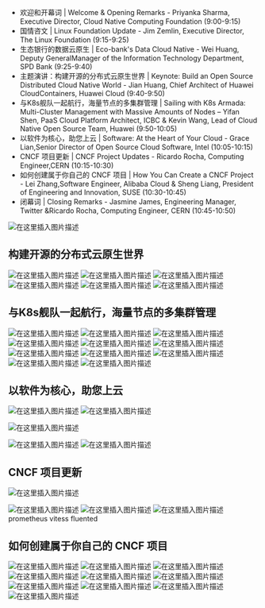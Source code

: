  - 欢迎和开幕词 | Welcome & Opening Remarks - Priyanka Sharma, Executive Director, Cloud Native Computing Foundation (9:00-9:15)
 - 国情咨文 | Linux Foundation Update - Jim Zemlin, Executive Director, The
   Linux Foundation (9:15-9:25)
 - 生态银行的数据云原生 | Eco-bank's Data Cloud Native - Wei Huang, Deputy GeneralManager of the Information Technology Department, SPD Bank (9:25-9:40)
 - 主题演讲：构建开源的分布式云原生世界 | Keynote: Build an Open Source Distributed Cloud Native World - Jian Huang, Chief Architect of Huawei CloudContainers, Huawei Cloud (9:40-9:50)
 - 与K8s舰队一起航行，海量节点的多集群管理 | Sailing with K8s Armada: Multi-Cluster Management with Massive Amounts of Nodes – Yifan Shen, PaaS Cloud Platform Architect, ICBC & Kevin Wang, Lead of Cloud Native Open  Source Team, Huawei (9:50-10:05)
 - 以软件为核心，助您上云 | Software: At the Heart of Your Cloud - Grace Lian,Senior Director of Open Source Cloud Software, Intel (10:05-10:15)
 - CNCF 项目更新 | CNCF Project Updates - Ricardo Rocha, Computing Engineer,CERN (10:15-10:30)
 - 如何创建属于你自己的 CNCF 项目 | How You Can Create a CNCF Project - Lei Zhang,Software Engineer, Alibaba Cloud & Sheng Liang, President of Engineering and Innovation, SUSE (10:30-10:45)
 - 闭幕词 | Closing Remarks - Jasmine James, Engineering Manager, Twitter &Ricardo Rocha, Computing Engineer, CERN (10:45-10:50)

![在这里插入图片描述](https://img-blog.csdnimg.cn/a8b27b8ba2b34837ab4db4c6d8f40482.png?)

##  构建开源的分布式云原生世界
![在这里插入图片描述](https://img-blog.csdnimg.cn/ea95f31a06584fb1b8a7b60228ef5b66.png?)
![在这里插入图片描述](https://img-blog.csdnimg.cn/7416588bd470478c8b7de76bcb1c5351.png?size_20,color_FFFFFF,t_70,g_se,x_16)
![在这里插入图片描述](https://img-blog.csdnimg.cn/582159ea410c4e5e9247aae442381df2.png?text_Q1NETiBAZ2hvc3R3cml0dGVu,size_20,color_FFFFFF,t_70,g_se,x_16)
![在这里插入图片描述](https://img-blog.csdnimg.cn/39630d195e78400aa1332a554be2e2b9.png?shadow_50,text_Q1NETiBAZ2hvc3R3cml0dGVu,size_20,color_FFFFFF,t_70,g_se,x_16)
![在这里插入图片描述](https://img-blog.csdnimg.cn/5efc3b2de4294b01a78604750cb3e7d1.png?shadow_50,text_Q1NETiBAZ2hvc3R3cml0dGVu,size_20,color_FFFFFF,t_70,g_se,x_16)
![在这里插入图片描述](https://img-blog.csdnimg.cn/df2d7d3bd6b04ba8966a03d3c43bf278.png?shadow_50,text_Q1NETiBAZ2hvc3R3cml0dGVu,size_20,color_FFFFFF,t_70,g_se,x_16)
##  与K8s舰队一起航行，海量节点的多集群管理
![在这里插入图片描述](https://img-blog.csdnimg.cn/9234ca2c7e8d4ffd9231486203b26435.png?shadow_50,text_Q1NETiBAZ2hvc3R3cml0dGVu,size_20,color_FFFFFF,t_70,g_se,x_16)
![在这里插入图片描述](https://img-blog.csdnimg.cn/2c3b0a1ad4a24bb4b66886f80625caee.png?shadow_50,text_Q1NETiBAZ2hvc3R3cml0dGVu,size_20,color_FFFFFF,t_70,g_se,x_16)
![在这里插入图片描述](https://img-blog.csdnimg.cn/043cfd20fcf747f08c07becb4851943e.png?shadow_50,text_Q1NETiBAZ2hvc3R3cml0dGVu,size_20,color_FFFFFF,t_70,g_se,x_16)
![在这里插入图片描述](https://img-blog.csdnimg.cn/b0e1df0ccf054a818412750de4924274.png?shadow_50,text_Q1NETiBAZ2hvc3R3cml0dGVu,size_20,color_FFFFFF,t_70,g_se,x_16)
![在这里插入图片描述](https://img-blog.csdnimg.cn/da861ce5d75049d3bc7f7f60f14366ad.png?shadow_50,text_Q1NETiBAZ2hvc3R3cml0dGVu,size_20,color_FFFFFF,t_70,g_se,x_16)
![在这里插入图片描述](https://img-blog.csdnimg.cn/ce95e95988b24e3d9b8592e16de33825.png?shadow_50,text_Q1NETiBAZ2hvc3R3cml0dGVu,size_20,color_FFFFFF,t_70,g_se,x_16)
![在这里插入图片描述](https://img-blog.csdnimg.cn/77216eee47d04e369181ada7128a1e32.png?shadow_50,text_Q1NETiBAZ2hvc3R3cml0dGVu,size_20,color_FFFFFF,t_70,g_se,x_16)
![在这里插入图片描述](https://img-blog.csdnimg.cn/e63a83f75553411d817c3371a83ab58b.png?shadow_50,text_Q1NETiBAZ2hvc3R3cml0dGVu,size_20,color_FFFFFF,t_70,g_se,x_16)
![在这里插入图片描述](https://img-blog.csdnimg.cn/7e50eb1ed30c4682915e1a648393d005.png?shadow_50,text_Q1NETiBAZ2hvc3R3cml0dGVu,size_20,color_FFFFFF,t_70,g_se,x_16)
![在这里插入图片描述](https://img-blog.csdnimg.cn/c45d97089e9f4957b6969ceef64a2608.png?shadow_50,text_Q1NETiBAZ2hvc3R3cml0dGVu,size_20,color_FFFFFF,t_70,g_se,x_16)
![在这里插入图片描述](https://img-blog.csdnimg.cn/2a24816ccd5541bf8fe8b4399b7fb7e4.png?shadow_50,text_Q1NETiBAZ2hvc3R3cml0dGVu,size_20,color_FFFFFF,t_70,g_se,x_16)
##  以软件为核心，助您上云
![在这里插入图片描述](https://img-blog.csdnimg.cn/1793bde7c29b45f48cebccd1a6be91fd.png?shadow_50,text_Q1NETiBAZ2hvc3R3cml0dGVu,size_20,color_FFFFFF,t_70,g_se,x_16)
![在这里插入图片描述](https://img-blog.csdnimg.cn/eebd1453cc264c57bbf11b954ad0f881.png?shadow_50,text_Q1NETiBAZ2hvc3R3cml0dGVu,size_20,color_FFFFFF,t_70,g_se,x_16)


![在这里插入图片描述](https://img-blog.csdnimg.cn/b140ddddf62545faa99cae4306d67259.png?shadow_50,text_Q1NETiBAZ2hvc3R3cml0dGVu,size_20,color_FFFFFF,t_70,g_se,x_16)

![在这里插入图片描述](https://img-blog.csdnimg.cn/704e68e6550b4360a92fb709f6a6eaa3.png?shadow_50,text_Q1NETiBAZ2hvc3R3cml0dGVu,size_20,color_FFFFFF,t_70,g_se,x_16)
![在这里插入图片描述](https://img-blog.csdnimg.cn/10c4ecd925ef46f6b8b4e0a6ef7659f3.png?shadow_50,text_Q1NETiBAZ2hvc3R3cml0dGVu,size_20,color_FFFFFF,t_70,g_se,x_16)
##  CNCF 项目更新
![在这里插入图片描述](https://img-blog.csdnimg.cn/cfb28cc1f5074b75be3a3cd7c6c0d8e3.png?shadow_50,text_Q1NETiBAZ2hvc3R3cml0dGVu,size_20,color_FFFFFF,t_70,g_se,x_16)

![在这里插入图片描述](https://img-blog.csdnimg.cn/2e8672935194419c863f814e518a57ea.png?shadow_50,text_Q1NETiBAZ2hvc3R3cml0dGVu,size_20,color_FFFFFF,t_70,g_se,x_16)
![在这里插入图片描述](https://img-blog.csdnimg.cn/43b270263f3b4d0c88808f7dbe6dcb8e.png?shadow_50,text_Q1NETiBAZ2hvc3R3cml0dGVu,size_20,color_FFFFFF,t_70,g_se,x_16)
![在这里插入图片描述](https://img-blog.csdnimg.cn/3ba2a12780af44388a8f7c9646b4857b.png?shadow_50,text_Q1NETiBAZ2hvc3R3cml0dGVu,size_20,color_FFFFFF,t_70,g_se,x_16)
prometheus
vitess
fluented

##  如何创建属于你自己的 CNCF 项目 
![在这里插入图片描述](https://img-blog.csdnimg.cn/37fa00811f7d469888682a0b5b5d38f2.png?shadow_50,text_Q1NETiBAZ2hvc3R3cml0dGVu,size_20,color_FFFFFF,t_70,g_se,x_16)
![在这里插入图片描述](https://img-blog.csdnimg.cn/b2b3cf550f1448af9a5b03218ca0a77b.png?shadow_50,text_Q1NETiBAZ2hvc3R3cml0dGVu,size_20,color_FFFFFF,t_70,g_se,x_16)
![在这里插入图片描述](https://img-blog.csdnimg.cn/e3ae5fb6d84a4f6cae1a03e2a44e5a07.png?shadow_50,text_Q1NETiBAZ2hvc3R3cml0dGVu,size_20,color_FFFFFF,t_70,g_se,x_16)
![在这里插入图片描述](https://img-blog.csdnimg.cn/b9bf47bc9dd04681b2e2a450194c9608.png?shadow_50,text_Q1NETiBAZ2hvc3R3cml0dGVu,size_20,color_FFFFFF,t_70,g_se,x_16)
![在这里插入图片描述](https://img-blog.csdnimg.cn/0c8a5affb90d42538232512f904dfc30.png?shadow_50,text_Q1NETiBAZ2hvc3R3cml0dGVu,size_20,color_FFFFFF,t_70,g_se,x_16)
![在这里插入图片描述](https://img-blog.csdnimg.cn/c4e7410ded43486c9c6eec90a5da99f5.png?shadow_50,text_Q1NETiBAZ2hvc3R3cml0dGVu,size_20,color_FFFFFF,t_70,g_se,x_16)
![在这里插入图片描述](https://img-blog.csdnimg.cn/e739b254bbc545dea7b39d80faeef7f8.png?shadow_50,text_Q1NETiBAZ2hvc3R3cml0dGVu,size_20,color_FFFFFF,t_70,g_se,x_16)
![在这里插入图片描述](https://img-blog.csdnimg.cn/3023994fb6474e1b83a2c93a4abd1873.png?shadow_50,text_Q1NETiBAZ2hvc3R3cml0dGVu,size_20,color_FFFFFF,t_70,g_se,x_16)
![在这里插入图片描述](https://img-blog.csdnimg.cn/822bacbbb6a640369d57f2b42d5cdf0d.png?shadow_50,text_Q1NETiBAZ2hvc3R3cml0dGVu,size_20,color_FFFFFF,t_70,g_se,x_16)
![在这里插入图片描述](https://img-blog.csdnimg.cn/3342ecfd66da4465abbedaed6ecaa4be.png?shadow_50,text_Q1NETiBAZ2hvc3R3cml0dGVu,size_20,color_FFFFFF,t_70,g_se,x_16)

